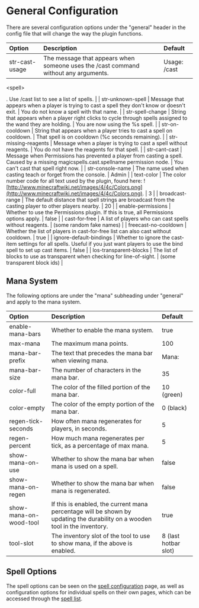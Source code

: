 # General Configuration #

There are several configuration options under the "general" header in the config file that will change the way the plugin functions.

| **Option** | **Description** | **Default** |
|:-----------|:----------------|:------------|
| str-cast-usage | The message that appears when someone uses the /cast command without any arguments. | Usage: /cast 

&lt;spell&gt;

. Use /cast list to see a list of spells. |
| str-unknown-spell | Message that appears when a player is trying to cast a spell they don't know or doesn't exit. | You do not know a spell with that name. |
| str-spell-change | String that appears when a player right clicks to cycle through spells assigned to the wand they are holding. | You are now using the %s spell. |
| str-on-cooldown | String that appears when a player tries to cast a spell on cooldown. | That spell is on cooldown (%c seconds remaining). |
| str-missing-reagents | Message when a player is trying to cast a spell without reagents. | You do not have the reagents for that spell. |
| str-cant-cast | Message when Permissions has prevented a player from casting a spell. Caused by a missing magicspells.cast.spellname permission node. | You can't cast that spell right now. |
| str-console-name | The name used when casting teach or forget from the console. | Admin       |
| text-color | The color number code for all text used by the plugin, found here: ![http://www.minecraftwiki.net/images/4/4c/Colors.png](http://www.minecraftwiki.net/images/4/4c/Colors.png). | 3           |
| broadcast-range | The default distance that spell strings are broadcast from the casting player to other players nearby. | 20          |
| enable-permissions | Whether to use the Permissions plugin. If this is true, all Permissions options apply. | false       |
| cast-for-free | A list of players who can cast spells without reagents. | (some random fake names) |
| freecast-no-cooldown | Whether the list of players in cast-for-free list can also cast without cooldown. | true        |
| ignore-default-bindings | Whether to ignore the cast-item settings for all spells. Useful if you just want players to use the bind spell to set up cast items. | false       |
| los-transparent-blocks | The list of blocks to use as transparent when checking for line-of-sight. | (some transparent block ids) |

## Mana System ##

The following options are under the "mana" subheading under "general" and apply to the mana system.

| **Option** | **Description** | **Default** |
|:-----------|:----------------|:------------|
| enable-mana-bars | Whether to enable the mana system. | true        |
| max-mana   | The maximum mana points. | 100         |
| mana-bar-prefix | The text that precedes the mana bar when viewing mana. | Mana:       |
| mana-bar-size | The number of characters in the mana bar. | 35          |
| color-full | The color of the filled portion of the mana bar. | 10 (green)  |
| color-empty | The color of the empty portion of the mana bar. | 0 (black)   |
| regen-tick-seconds | How often mana regenerates for players, in seconds. | 5           |
| regen-percent | How much mana regenerates per tick, as a percentage of max mana. | 5           |
| show-mana-on-use | Whether to show the mana bar when mana is used on a spell. | false       |
| show-mana-on-regen | Whether to show the mana bar when mana is regenerated. | false       |
| show-mana-on-wood-tool | If this is enabled, the current mana percentage will be shown by updating the durability on a wooden tool in the inventory. | true        |
| tool-slot  | The inventory slot of the tool to use to show mana, if the above is enabled. | 8 (last hotbar slot) |

## Spell Options ##

The spell options can be seen on the [spell configuration](SpellConfiguration.md) page, as well as configuration options for individual spells on their own pages, which can be accessed through the [spell list](SpellList.md).